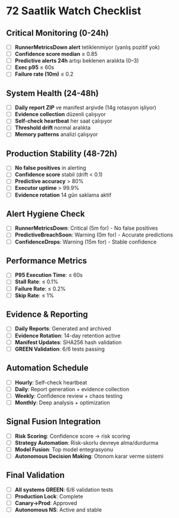 # 72 Saatlik Watch Checklist

## Critical Monitoring (0-24h)
- [ ] **RunnerMetricsDown alert** tetiklenmiyor (yanlış pozitif yok)
- [ ] **Confidence score median** ≥ 0.85
- [ ] **Predictive alerts 24h** artışı beklenen aralıkta (0–3)
- [ ] **Exec p95** ≤ 60s
- [ ] **Failure rate (10m)** ≤ 0.2

## System Health (24-48h)
- [ ] **Daily report ZIP** ve manifest arşivde (14g rotasyon işliyor)
- [ ] **Evidence collection** düzenli çalışıyor
- [ ] **Self-check heartbeat** her saat çalışıyor
- [ ] **Threshold drift** normal aralıkta
- [ ] **Memory patterns** analizi çalışıyor

## Production Stability (48-72h)
- [ ] **No false positives** in alerting
- [ ] **Confidence score** stabil (drift < 0.1)
- [ ] **Predictive accuracy** > 80%
- [ ] **Executor uptime** > 99.9%
- [ ] **Evidence rotation** 14 gün saklama aktif

## Alert Hygiene Check
- [ ] **RunnerMetricsDown**: Critical (5m for) - No false positives
- [ ] **PredictiveBreachSoon**: Warning (0m for) - Accurate predictions
- [ ] **ConfidenceDrops**: Warning (15m for) - Stable confidence

## Performance Metrics
- [ ] **P95 Execution Time**: ≤ 60s
- [ ] **Stall Rate**: ≤ 0.1%
- [ ] **Failure Rate**: ≤ 0.2%
- [ ] **Skip Rate**: ≤ 1%

## Evidence & Reporting
- [ ] **Daily Reports**: Generated and archived
- [ ] **Evidence Rotation**: 14-day retention active
- [ ] **Manifest Updates**: SHA256 hash validation
- [ ] **GREEN Validation**: 6/6 tests passing

## Automation Schedule
- [ ] **Hourly**: Self-check heartbeat
- [ ] **Daily**: Report generation + evidence collection
- [ ] **Weekly**: Confidence review + chaos testing
- [ ] **Monthly**: Deep analysis + optimization

## Signal Fusion Integration
- [ ] **Risk Scoring**: Confidence score → risk scoring
- [ ] **Strategy Automation**: Risk-skorlu devreye alma/durdurma
- [ ] **Model Fusion**: Top model entegrasyonu
- [ ] **Autonomous Decision Making**: Otonom karar verme sistemi

## Final Validation
- [ ] **All systems GREEN**: 6/6 validation tests
- [ ] **Production Lock**: Complete
- [ ] **Canary→Prod**: Approved
- [ ] **Autonomous NS**: Active and stable
